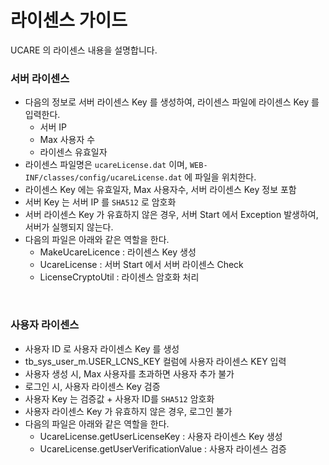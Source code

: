 # 라이센스 가이드

UCARE 의 라이센스 내용을 설명합니다.

### 서버 라이센스
  - 다음의 정보로 서버 라이센스 Key 를 생성하여, 라이센스 파일에 라이센스 Key 를 입력한다.
    - 서버 IP
    - Max 사용자 수
    - 라이센스 유효일자
  - 라이센스 파일명은 `ucareLicense.dat` 이며, `WEB-INF/classes/config/ucareLicense.dat` 에 파일을 위치한다.
  - 라이센스 Key 에는 유효일자, Max 사용자수, 서버 라이센스 Key 정보 포함
  - 서버 Key 는 서버 IP 를 `SHA512` 로 암호화
  - 서버 라이센스 Key 가 유효하지 않은 경우, 서버 Start 에서 Exception 발생하여, 서버가 실행되지 않는다.
  - 다음의 파일은 아래와 같은 역할을 한다.
    - MakeUcareLicence : 라이센스 Key 생성
    - UcareLicense : 서버 Start 에서 서버 라이센스 Check
    - LicenseCryptoUtil : 라이센스 암호화 처리
    
<br />

### 사용자 라이센스
  - 사용자 ID 로 사용자 라이센스 Key 를 생성
  - tb_sys_user_m.USER_LCNS_KEY 컬럼에 사용자 라이센스 KEY 입력
  - 사용자 생성 시, Max 사용자를 초과하면 사용자 추가 불가
  - 로그인 시, 사용자 라이센스 Key 검증
  - 사용자 Key 는  검증값 + 사용자 ID를 `SHA512` 암호화
  - 사용자 라이센스 Key 가 유효하지 않은 경우, 로그인 불가
  - 다음의 파일은 아래와 같은 역할을 한다.
    - UcareLicense.getUserLicenseKey : 사용자 라이센스 Key 생성
    - UcareLicense.getUserVerificationValue : 사용자 라이센스 검증
